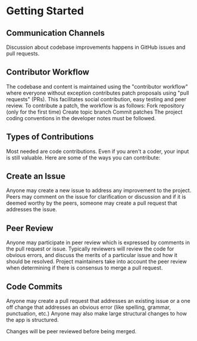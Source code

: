 # Getting Started

## Communication Channels
Discussion about codebase improvements happens in GitHub issues and pull requests.

## Contributor Workflow

The codebase and content is maintained using the "contributor workflow" where everyone without
exception contributes patch proposals using "pull requests" (PRs). This facilitates
social contribution, easy testing and peer review.
To contribute a patch, the workflow is as follows:
Fork repository (only for the first time)
Create topic branch
Commit patches
The project coding conventions in the developer notes must be followed.

## Types of Contributions

Most needed are code contributions. Even if you aren't
a coder, your input is still valuable.
Here are some of the ways you can contribute:

## Create an Issue

Anyone may create a new issue to address any improvement to the project. Peers
may comment on the issue for clarification or discussion and if it is deemed worthy
by the peers, someone may create a pull request that addresses the issue.

## Peer Review

Anyone may participate in peer review which is expressed by comments in the
pull request or issue. Typically reviewers will review the code for obvious errors,
and discuss the merits of a particular issue and how it should be resolved. Project
maintainers take into account the peer review when determining if there is consensus
to merge a pull request.

## Code Commits
Anyone may create a pull request that addresses an existing issue or a one off change
that addresses an obvious error (like spelling, grammar, punctuation, etc.) Anyone
may also make large structural changes to how the app is structured.

Changes will be peer reviewed before being merged.
